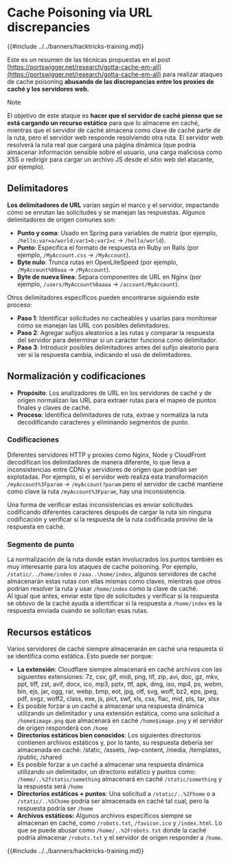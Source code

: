 # Cache Poisoning via URL discrepancies

{{#include ../../banners/hacktricks-training.md}}

Este es un resumen de las técnicas propuestas en el post [https://portswigger.net/research/gotta-cache-em-all](https://portswigger.net/research/gotta-cache-em-all) para realizar ataques de cache poisoning **abusando de las discrepancias entre los proxies de caché y los servidores web.**

> [!NOTE]
> El objetivo de este ataque es **hacer que el servidor de caché piense que se está cargando un recurso estático** para que lo almacene en caché, mientras que el servidor de caché almacena como clave de caché parte de la ruta, pero el servidor web responde resolviendo otra ruta. El servidor web resolverá la ruta real que cargará una página dinámica (que podría almacenar información sensible sobre el usuario, una carga maliciosa como XSS o redirigir para cargar un archivo JS desde el sitio web del atacante, por ejemplo).

## Delimitadores

**Los delimitadores de URL** varían según el marco y el servidor, impactando cómo se enrutan las solicitudes y se manejan las respuestas. Algunos delimitadores de origen comunes son:

- **Punto y coma**: Usado en Spring para variables de matriz (por ejemplo, `/hello;var=a/world;var1=b;var2=c` → `/hello/world`).
- **Punto**: Especifica el formato de respuesta en Ruby on Rails (por ejemplo, `/MyAccount.css` → `/MyAccount`).
- **Byte nulo**: Trunca rutas en OpenLiteSpeed (por ejemplo, `/MyAccount%00aaa` → `/MyAccount`).
- **Byte de nueva línea**: Separa componentes de URL en Nginx (por ejemplo, `/users/MyAccount%0aaaa` → `/account/MyAccount`).

Otros delimitadores específicos pueden encontrarse siguiendo este proceso:

- **Paso 1**: Identificar solicitudes no cacheables y usarlas para monitorear cómo se manejan las URL con posibles delimitadores.
- **Paso 2**: Agregar sufijos aleatorios a las rutas y comparar la respuesta del servidor para determinar si un carácter funciona como delimitador.
- **Paso 3**: Introducir posibles delimitadores antes del sufijo aleatorio para ver si la respuesta cambia, indicando el uso de delimitadores.

## Normalización y codificaciones

- **Propósito**: Los analizadores de URL en los servidores de caché y de origen normalizan las URL para extraer rutas para el mapeo de puntos finales y claves de caché.
- **Proceso**: Identifica delimitadores de ruta, extrae y normaliza la ruta decodificando caracteres y eliminando segmentos de punto.

### **Codificaciones**

Diferentes servidores HTTP y proxies como Nginx, Node y CloudFront decodifican los delimitadores de manera diferente, lo que lleva a inconsistencias entre CDNs y servidores de origen que podrían ser explotadas. Por ejemplo, si el servidor web realiza esta transformación `/myAccount%3Fparam` → `/myAccount?param` pero el servidor de caché mantiene como clave la ruta `/myAccount%3Fparam`, hay una inconsistencia.

Una forma de verificar estas inconsistencias es enviar solicitudes codificando diferentes caracteres después de cargar la ruta sin ninguna codificación y verificar si la respuesta de la ruta codificada provino de la respuesta en caché.

### Segmento de punto

La normalización de la ruta donde están involucrados los puntos también es muy interesante para los ataques de cache poisoning. Por ejemplo, `/static/../home/index` o `/aaa..\home/index`, algunos servidores de caché almacenarán estas rutas con ellas mismas como claves, mientras que otros podrían resolver la ruta y usar `/home/index` como la clave de caché.\
Al igual que antes, enviar este tipo de solicitudes y verificar si la respuesta se obtuvo de la caché ayuda a identificar si la respuesta a `/home/index` es la respuesta enviada cuando se solicitan esas rutas.

## Recursos estáticos

Varios servidores de caché siempre almacenarán en caché una respuesta si se identifica como estática. Esto puede ser porque:

- **La extensión**: Cloudflare siempre almacenará en caché archivos con las siguientes extensiones: 7z, csv, gif, midi, png, tif, zip, avi, doc, gz, mkv, ppt, tiff, zst, avif, docx, ico, mp3, pptx, ttf, apk, dmg, iso, mp4, ps, webm, bin, ejs, jar, ogg, rar, webp, bmp, eot, jpg, otf, svg, woff, bz2, eps, jpeg, pdf, svgz, woff2, class, exe, js, pict, swf, xls, css, flac, mid, pls, tar, xlsx
- Es posible forzar a un caché a almacenar una respuesta dinámica utilizando un delimitador y una extensión estática, como una solicitud a `/home$image.png` que almacenará en caché `/home$image.png` y el servidor de origen responderá con `/home`
- **Directorios estáticos bien conocidos**: Los siguientes directorios contienen archivos estáticos y, por lo tanto, su respuesta debería ser almacenada en caché: /static, /assets, /wp-content, /media, /templates, /public, /shared
- Es posible forzar a un caché a almacenar una respuesta dinámica utilizando un delimitador, un directorio estático y puntos como: `/home/..%2fstatic/something` almacenará en caché `/static/something` y la respuesta será `/home`
- **Directorios estáticos + puntos**: Una solicitud a `/static/..%2Fhome` o a `/static/..%5Chome` podría ser almacenada en caché tal cual, pero la respuesta podría ser `/home`
- **Archivos estáticos:** Algunos archivos específicos siempre se almacenan en caché, como `/robots.txt`, `/favicon.ico` y `/index.html`. Lo que se puede abusar como `/home/..%2Frobots.txt` donde la caché podría almacenar `/robots.txt` y el servidor de origen responder a `/home`.

{{#include ../../banners/hacktricks-training.md}}
